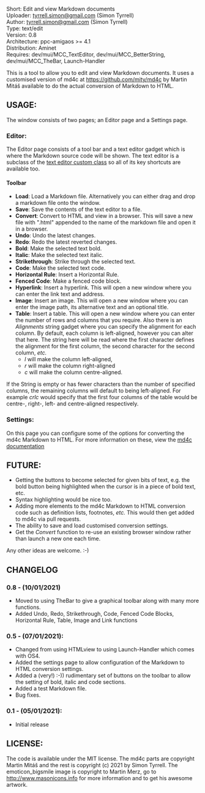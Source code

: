 Short:        Edit and view Markdown documents  
Uploader:     tyrrell.simon@gmail.com (Simon Tyrrell)  
Author:       tyrrell.simon@gmail.com (Simon Tyrrell)  
Type:         text/edit  
Version:      0.8  
Architecture: ppc-amigaos >= 4.1  
Distribution: Aminet  
Requires: dev/mui/MCC_TextEditor, dev/mui/MCC_BetterString, dev/mui/MCC_TheBar,  Launch-Handler  

This is a tool to allow you to edit and view Markdown documents.  It uses a customised version of 
md4c at https://github.com/mity/md4c by Martin Mitáš available to do the actual conversion of 
Markdown to HTML.

## USAGE:

The window consists of two pages; an Editor page and a Settings page.

### Editor:

The Editor page consists of a tool bar and a text editor gadget which is where the Markdown source
code will be shown. The text editor is a subclass of the [text editor custom class](https://github.com/amiga-mui/texteditor) so all of its key shortcuts are available too.

#### Toolbar

 * **Load**: Load a Markdown file. Alternatively you can either drag and drop a markdown file onto the window.
 * **Save**: Save the contents of the text editor to a file.
 * **Convert**: Convert to HTML and view in a browser. This will save a new file with ".html" appended to the name of the markdown file and open it in a browser.
 * **Undo**: Undo the latest changes.
 * **Redo**: Redo the latest reverted changes.
 * **Bold**: Make the selected text bold.
 * **Italic**: Make the selected text italic.
 * **Strikethrough**: Strike through the selected text.
 * **Code**: Make the selected text code.
 * **Horizontal Rule**: Insert a Horizontal Rule.
 * **Fenced Code**: Make a fenced code block.
 * **Hyperlink**: Insert a hyperlink. This will open a new window where you can enter the link text and address. 
 * **Image**: Insert an image. This will open a new window where you can enter the image path, its alternative text and an optional title. 
 * **Table**: Insert a table. This will open a new window where you can enter the number of rows and columns that you require. Also there is an *Alignments* string gadget where you can specify the alignment for each column. 
By default, each column is left-aligned, however you can alter that here. The string here will be read where the first character defines the alignment for the first column, the second character for the second column, *etc.* 
    * *l* will make the column left-aligned, 
    * *r* will make the column right-aligned
    * *c* will make the column centre-aligned.

If the String is empty or has fewer characters than the number of specified columns, the remaining columns will default to being left-aligned. For example *crlc* would specify that the first four columns of the table would be centre-, right-, left- and centre-aligned respectively.
 
### Settings:

On this page you can configure some of the options for converting the md4c Markdown to HTML. For more information on these, view the [md4c documentation](https://github.com/mity/md4c) 

## FUTURE:

 * Getting the buttons to become selected for given bits of text, e.g. the bold button being highlighted when the cursor is in a piece of bold text, etc. 
 * Syntax highlighting would be nice too. 
 * Adding more elements to the md4c Markdown to HTML conversion code such as definition lists, footnotes, *etc.* This would then get added to md4c via pull requests.
 * The ability to save and load customised conversion settings.
 * Get the *Convert* function to re-use an existing browser window rather than launch a new one each time.

Any other ideas are welcome. :-)

## CHANGELOG

### 0.8 - (10/01/2021)
 * Moved to using TheBar to give a graphical toolbar along with many more functions.
 * Added Undo, Redo, Strikethrough, Code, Fenced Code Blocks, Horizontal Rule, Table, Image and Link functions
	
### 0.5 - (07/01/2021):
 * Changed from using HTMLview to using Launch-Handler which comes with OS4.
 * Added the settings page to allow configuration of the Markdown to HTML conversion settings. 
 * Added a (very!) :-)) rudimentary set of buttons on the toolbar to allow the setting of bold, italic and code sections. 
 * Added a test Markdown file.
 * Bug fixes.

### 0.1 - (05/01/2021):
 * Initial release

## LICENSE:

The code is available under the MIT license. The md4c parts are copyright Martin Mitáš and the rest 
is copyright (c) 2021  by Simon Tyrrell. The emoticon_bigsmile image is copyright to Martin Merz, 
go to http://www.masonicons.info for more information and to get his awesome artwork.


 
